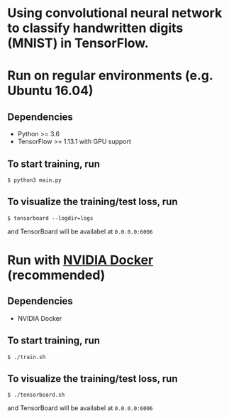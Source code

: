 # Using convolutional neural network to classify handwritten digits (MNIST) in TensorFlow.

# Run on regular environments (e.g. Ubuntu 16.04)

## Dependencies
- Python >= 3.6
- TensorFlow >= 1.13.1 with GPU support

## To start training, run
```
$ python3 main.py
```

## To visualize the training/test loss, run
```
$ tensorboard --logdir=logs
```
and TensorBoard will be availabel at `0.0.0.0:6006`

# Run with [NVIDIA Docker](https://github.com/NVIDIA/nvidia-docker) (recommended)

## Dependencies
- NVIDIA Docker

## To start training, run
```
$ ./train.sh
```

## To visualize the training/test loss, run
```
$ ./tensorboard.sh
```
and TensorBoard will be availabel at `0.0.0.0:6006`

